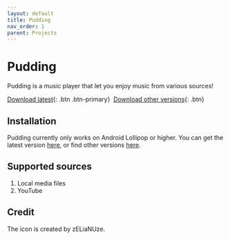 ```yaml
---
layout: default
title: Pudding
nav_order: 1
parent: Projects
---
```


# Pudding

Pudding is a music player that let you enjoy music from various sources!

[Download latest][get-latest]{: .btn .btn-primary}&nbsp;
[Download other versions][get-old]{: .btn}

## Installation

Pudding currently only works on Android Lollipop or higher. You can get the latest version [here][get-latest], or find other versions [here][get-old].

## Supported sources

 1. Local media files
 2. YouTube

## Credit

The icon is created by zELiaNUze.

[get-latest]:javascript:fetch("https://api.github.com/repositories/367643669/releases/latest").then(response=>{response.json().then(json=>{window.location.href=json.assets[json.assets.length-1].browser_download_url})});
[get-old]:javascript:if(confirm("Old\u0020versions\u0020may\u0020not\u0020be\u0020usable\u0020because\u0020of\u0020bugs\u0020or\u0020other\u0020problems.\u0020Continue?"))window.location.href="https://github.com/BorisChen396/Pudding/releases";
